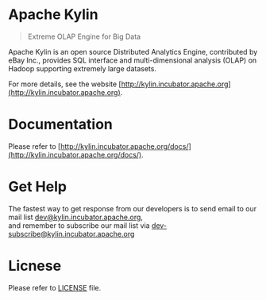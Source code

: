 Apache Kylin
============

> Extreme OLAP Engine for Big Data

Apache Kylin is an open source Distributed Analytics Engine, contributed by eBay Inc., provides SQL interface and multi-dimensional analysis (OLAP) on Hadoop supporting extremely large datasets.

For more details, see the website [http://kylin.incubator.apache.org](http://kylin.incubator.apache.org).

Documentation
=============
Please refer to [http://kylin.incubator.apache.org/docs/](http://kylin.incubator.apache.org/docs/).

Get Help
============
The fastest way to get response from our developers is to send email to our mail list <dev@kylin.incubator.apache.org>,   
and remember to subscribe our mail list via <dev-subscribe@kylin.incubator.apache.org>

Licnese
============
Please refer to [LICENSE](https://github.com/apache/incubator-kylin/blob/master/LICENSE) file.





